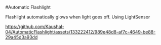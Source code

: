 #Automatic Flashlight

Flashlight automatically glows when light goes off.
Using LightSensor 



https://github.com/Kaushal-04/AutomaticFlashlight/assets/133222412/989e48d8-af7c-4649-be88-29a45d3a93dd

